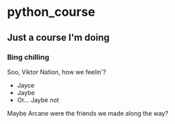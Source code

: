 # python_course

## Just a course I'm doing

### Bing chilling

Soo, Viktor Nation, how we feelin'?

- Jayce
- Jaybe
- Or... Jaybe not


Maybe Arcane were the friends we made along the way?
